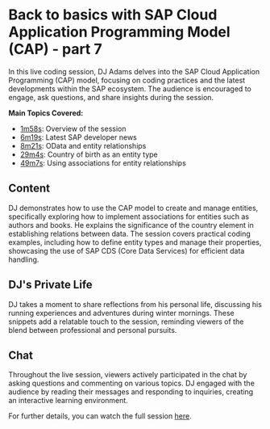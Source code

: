 # Back to basics with SAP Cloud Application Programming Model (CAP) - part 7

In this live coding session, DJ Adams delves into the SAP Cloud Application Programming (CAP) model, focusing on coding practices and the latest developments within the SAP ecosystem. The audience is encouraged to engage, ask questions, and share insights during the session.

**Main Topics Covered:**
- [1m58s](https://www.youtube.com/watch?v=kgycosxv9aQ&t=1m58s): Overview of the session
- [6m19s](https://www.youtube.com/watch?v=kgycosxv9aQ&t=6m19s): Latest SAP developer news
- [8m21s](https://www.youtube.com/watch?v=kgycosxv9aQ&t=8m21s): OData and entity relationships
- [29m4s](https://www.youtube.com/watch?v=kgycosxv9aQ&t=29m4s): Country of birth as an entity type
- [49m7s](https://www.youtube.com/watch?v=kgycosxv9aQ&t=49m7s): Using associations for entity relationships

## Content

DJ demonstrates how to use the CAP model to create and manage entities, specifically exploring how to implement associations for entities such as authors and books. He explains the significance of the country element in establishing relations between data. The session covers practical coding examples, including how to define entity types and manage their properties, showcasing the use of SAP CDS (Core Data Services) for efficient data handling.

## DJ's Private Life

DJ takes a moment to share reflections from his personal life, discussing his running experiences and adventures during winter mornings. These snippets add a relatable touch to the session, reminding viewers of the blend between professional and personal pursuits.

## Chat

Throughout the live session, viewers actively participated in the chat by asking questions and commenting on various topics. DJ engaged with the audience by reading their messages and responding to inquiries, creating an interactive learning environment.

For further details, you can watch the full session [here](https://www.youtube.com/watch?v=kgycosxv9aQ).